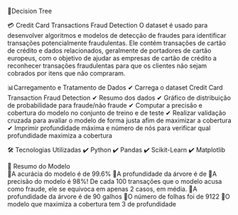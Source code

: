 🌳Decision Tree

💳 Credit Card Transactions Fraud Detection
O dataset é usado para desenvolver algoritmos e modelos de detecção de fraudes para identificar transações potencialmente fraudulentas.
Ele contém transações de cartão de crédito e dados relacionados, geralmente de portadores de cartão europeus, com o objetivo de ajudar as empresas de cartão de crédito a reconhecer transações fraudulentas para que os clientes não sejam cobrados por itens que não compraram.


📊Carregamento e Tratamento de Dados
✔ Carrega o dataset Credit Card Transaction Fraud Detection
✔ Resumo dos dados
✔ Gráfico de distribuição de probabilidade para fraude/não fraude
✔ Computar a precisão e cobertura do modelo no conjunto de treino e de teste
✔ Realizar validação cruzada para avaliar o modelo de forma justa afim de maximizar a cobertura
✔ Imprimir profundidade máxima e número de nós para verificar qual profundidade maximiza a cobertura


🛠 Tecnologias Utilizadas 
✔ Python
✔ Pandas
✔ Scikit-Learn
✔ Matplotlib


📌 Resumo do Modelo  
🔹A acurácia do modelo é de 99.6%
🔹A profundidade da árvore é de
🔹A precisão do modelo é 98%! De cada 100 transações que o modelo acusa como fraude, ele se equivoca em apenas 2 casos, em média.
🔹A profundidade da árvore é de 90 galhos
🔹O número de folhas foi de 9122
🔹O modelo que maximiza a cobertura tem 3 de profundidade
